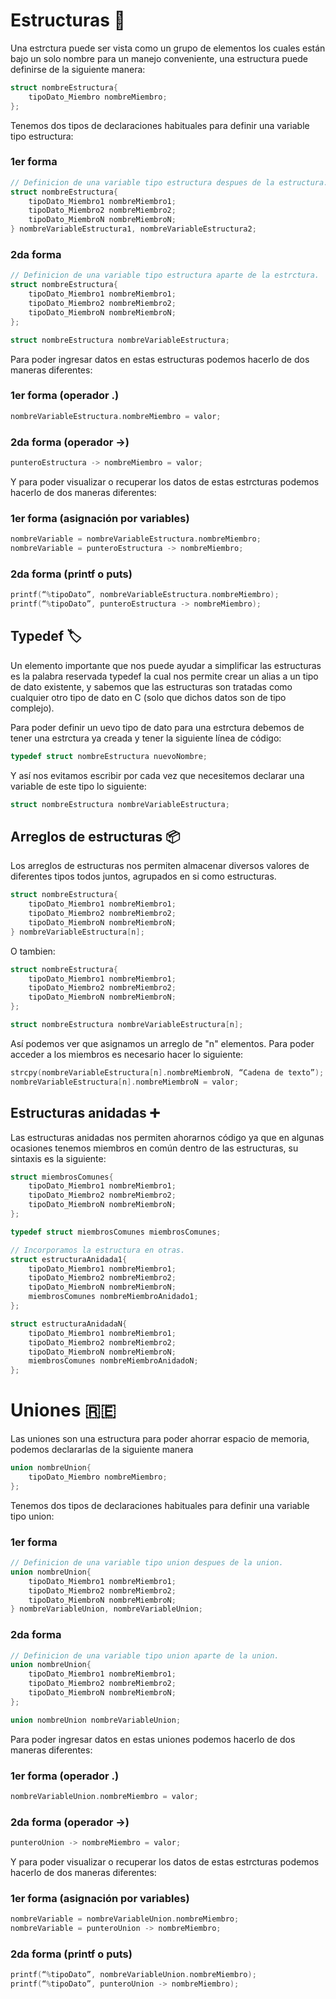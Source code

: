 # Estructuras :construction:
Una estrctura puede ser vista como un grupo de elementos los cuales están bajo un solo nombre para un manejo conveniente, una 
estructura puede definirse de la siguiente manera:
```C
struct nombreEstructura{
    tipoDato_Miembro nombreMiembro;
};
```

Tenemos dos tipos de declaraciones habituales para definir una variable tipo estructura:
### 1er forma
```C
// Definicion de una variable tipo estructura despues de la estructura.
struct nombreEstructura{
    tipoDato_Miembro1 nombreMiembro1;
    tipoDato_Miembro2 nombreMiembro2;
    tipoDato_MiembroN nombreMiembroN;
} nombreVariableEstructura1, nombreVariableEstructura2;
```
### 2da forma
```C
// Definicion de una variable tipo estructura aparte de la estrctura.
struct nombreEstructura{
    tipoDato_Miembro1 nombreMiembro1;
    tipoDato_Miembro2 nombreMiembro2;
    tipoDato_MiembroN nombreMiembroN;
};

struct nombreEstructura nombreVariableEstructura;
```

Para poder ingresar datos en estas estructuras podemos hacerlo de dos maneras diferentes:
### 1er forma (operador .)
```C
nombreVariableEstructura.nombreMiembro = valor;
```
### 2da forma (operador ->)
```C
punteroEstructura -> nombreMiembro = valor;
```

Y para poder visualizar o recuperar los datos de estas estrcturas podemos hacerlo de dos maneras diferentes:
### 1er forma (asignación por variables)
```C
nombreVariable = nombreVariableEstructura.nombreMiembro;
nombreVariable = punteroEstructura -> nombreMiembro;

```
### 2da forma (printf o puts)
```C
printf(“%tipoDato”, nombreVariableEstructura.nombreMiembro);
printf(“%tipoDato”, punteroEstructura -> nombreMiembro);
```

## Typedef :label:
Un elemento importante que nos puede ayudar a simplificar las estructuras es la palabra reservada typedef la cual nos
permite crear un alias a un tipo de dato existente, y sabemos que las estructuras son tratadas como cualquier otro tipo de
dato en C (solo que dichos datos son de tipo complejo).

Para poder definir un uevo tipo de dato para una estrctura debemos de tener una estrctura ya creada y tener la siguiente
línea de código:
```C
typedef struct nombreEstructura nuevoNombre;
```

Y así nos evitamos escribir por cada vez que necesitemos declarar una variable de este tipo lo siguiente:
 ```C
struct nombreEstructura nombreVariableEstructura;
```

## Arreglos de estructuras :package:
Los arreglos de estructuras nos permiten almacenar diversos valores de diferentes tipos todos juntos, agrupados en si como
estructuras.
```C
struct nombreEstructura{
    tipoDato_Miembro1 nombreMiembro1;
    tipoDato_Miembro2 nombreMiembro2;
    tipoDato_MiembroN nombreMiembroN;
} nombreVariableEstructura[n];
```

O tambien:
```C
struct nombreEstructura{
    tipoDato_Miembro1 nombreMiembro1;
    tipoDato_Miembro2 nombreMiembro2;
    tipoDato_MiembroN nombreMiembroN;
};

struct nombreEstructura nombreVariableEstructura[n];
```

Así podemos ver que asignamos un arreglo de "n" elementos. Para poder acceder a los miembros es necesario hacer lo siguiente:
```C
strcpy(nombreVariableEstructura[n].nombreMiembroN, “Cadena de texto”);
nombreVariableEstructura[n].nombreMiembroN = valor;
```

## Estructuras anidadas :heavy_plus_sign:
Las estructuras anidadas nos permiten ahorarnos código ya que en algunas ocasiones tenemos miembros en común dentro de las
estructuras, su sintaxis es la siguiente:
```C
struct miembrosComunes{
    tipoDato_Miembro1 nombreMiembro1;
    tipoDato_Miembro2 nombreMiembro2;
    tipoDato_MiembroN nombreMiembroN;
};

typedef struct miembrosComunes miembrosComunes;

// Incorporamos la estructura en otras.
struct estructuraAnidada1{
    tipoDato_Miembro1 nombreMiembro1;
    tipoDato_Miembro2 nombreMiembro2;
    tipoDato_MiembroN nombreMiembroN;
    miembrosComunes nombreMiembroAnidado1;
};

struct estructuraAnidadaN{
    tipoDato_Miembro1 nombreMiembro1;
    tipoDato_Miembro2 nombreMiembro2;
    tipoDato_MiembroN nombreMiembroN;
    miembrosComunes nombreMiembroAnidadoN;
};
```

# Uniones :reunion:
Las uniones son una estructura para poder ahorrar espacio de memoria, podemos declararlas de la siguiente manera
```C
union nombreUnion{
    tipoDato_Miembro nombreMiembro;
};
```

Tenemos dos tipos de declaraciones habituales para definir una variable tipo union:
### 1er forma
```C
// Definicion de una variable tipo union despues de la union.
union nombreUnion{
    tipoDato_Miembro1 nombreMiembro1;
    tipoDato_Miembro2 nombreMiembro2;
    tipoDato_MiembroN nombreMiembroN;
} nombreVariableUnion, nombreVariableUnion;
```
### 2da forma
```C
// Definicion de una variable tipo union aparte de la union.
union nombreUnion{
    tipoDato_Miembro1 nombreMiembro1;
    tipoDato_Miembro2 nombreMiembro2;
    tipoDato_MiembroN nombreMiembroN;
};

union nombreUnion nombreVariableUnion;
```

Para poder ingresar datos en estas uniones podemos hacerlo de dos maneras diferentes:
### 1er forma (operador .)
```C
nombreVariableUnion.nombreMiembro = valor;
```
### 2da forma (operador ->)
```C
punteroUnion -> nombreMiembro = valor;
```

Y para poder visualizar o recuperar los datos de estas estrcturas podemos hacerlo de dos maneras diferentes:
### 1er forma (asignación por variables)
```C
nombreVariable = nombreVariableUnion.nombreMiembro;
nombreVariable = punteroUnion -> nombreMiembro;

```
### 2da forma (printf o puts)
```C
printf(“%tipoDato”, nombreVariableUnion.nombreMiembro);
printf(“%tipoDato”, punteroUnion -> nombreMiembro);
```